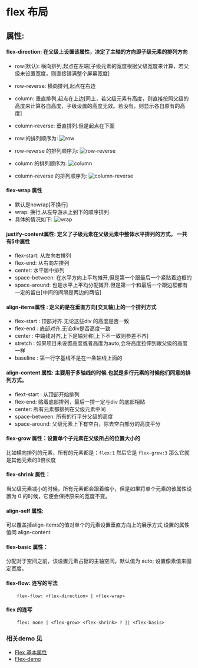# flex 布局

## 属性:

#### flex-direction: 在父级上设置该属性，决定了主轴的方向即子级元素的排列方向

* row(默认): 横向排列,起点在左端[子级元素的宽度根据父级宽度来计算，若父级未设置宽度，则直接铺满整个屏幕宽度]
* row-reverse: 横向排列,起点在右边
* column: 垂直排列,起点在上边[同上，若父级元素有高度，则直接按照父级的高度来计算各自高度，子级设置的高度无效。若没有，则显示各自原有的高度]
* column-reverse: 垂直排列.但是起点在下面
  
* row:的排列顺序为:
  ![row](http://7xlqb6.com1.z0.glb.clouddn.com/row.png)
* row-reverse 的排列顺序为:
  ![row-reverse](http://7xlqb6.com1.z0.glb.clouddn.com/row-reverse.png)
* column 的排列顺序为:
  ![column](http://7xlqb6.com1.z0.glb.clouddn.com/column.png)
* column-reverse  的排列顺序为:
  ![column-reverse](http://7xlqb6.com1.z0.glb.clouddn.com/column-reverse.png)

#### flex-wrap 属性
* 默认是nowrap[不换行]
* wrap: 换行,从左导游从上到下的顺序排列
* 具体的情况如下:
    ![wrap](http://7xlqb6.com1.z0.glb.clouddn.com/wrap.png)

#### justify-content属性: 定义了子级元素在父级元素中整体水平排列的方式。 一共有5中属性

* flex-start: 从左向右排列
* flex-end: 从右向左排列
* center: 水平居中排列
* space-between: 在水平方向上平均摊开,但是第一个跟最后一个紧贴着边框的
* space-around: 也是水平上平均分配摊开.但是第一个和最后一个跟边框都有一定的留白[中间的间隔是两边的两倍]


#### align-items属性 : 定义的是在垂直方向[交叉轴]上的一个排列方式

* flex-start : 顶部对齐.无论这些div 的高度是否一致
* flex-end : 底部对齐,无论div是否高度一致
* center : 中轴线对齐,上下是轴对称[上下不一致则参差不齐]
* stretch : 如果项目未设置高度或者高度为auto,会将高度拉伸到跟父级的高度一样
* baseline : 第一行字基线不是在一条轴线上面的

#### align-content 属性: 主要用于多轴线的时候.也就是多行元素的时候他们同意的排列方式。

* flext-start : 从顶部开始排列
* flex-end: 贴着底部排列，最后一排一定与div 的底部相贴
* center: 所有元素都排列在父级元素中间
* space-between:  所有的行平分父级的高度
* space-around: 父级元素上下有空白，除去空白部分的高度平分

    
#### flex-grow 属性：设置单个子元素在父级所占的位置大小的

比如横向排列的元素，所有的元素都是：``flex:1`` 然后它是 ``flex-grow:3`` 那么它就是其他元素的3倍长度

#### flex-shrink 属性： 

当父级元素减小的时候，所有元素都会跟着缩小，但是如果将单个元素的该属性设置为 0 的时候，它便会保持原来的宽度不变。

#### align-self 属性: 

可以覆盖掉align-items的值对单个的元素设置垂直方向上的展示方式,设置的属性值同 align-content

#### flex-basic 属性：

分配对于空间之前，该设置元素占据的主轴空间。默认值为 auto; 设置像素值来固定宽度。


#### flex-flow: 连写的写法

```
    flex-flow: <flex-direction> | <flex-wrap>
```

#### flex 的连写

```
	flex: none | <flex-grow> <flex-shrink> ? || <flex-basis>
```

### 相关demo 见
* [Flex 基本属性](http://codepen.io/karinw/pen/apPmWX)
* [Flex-demo](http://codepen.io/karinw/pen/ygGZqd)
    
  